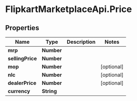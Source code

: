 # FlipkartMarketplaceApi.Price

## Properties
Name | Type | Description | Notes
------------ | ------------- | ------------- | -------------
**mrp** | **Number** |  | 
**sellingPrice** | **Number** |  | 
**mop** | **Number** |  | [optional] 
**nlc** | **Number** |  | [optional] 
**dealerPrice** | **Number** |  | [optional] 
**currency** | **String** |  | 
